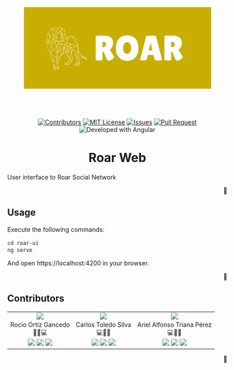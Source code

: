 <div id="top"></div>


<div align="center">
  <img src="https://github.com/Roar-Network/.github/blob/master/img/roar-banner.png?raw=true">

<br/><br/>  
[![Contributors][contributors-shield]][contributors-url]
[![MIT License][license-shield]][license-url]
[![Issues][issues-shield]][issues-url]
[![Pull Request][pull-request]][pull-request-url]
![Developed with Angular][angular-shield]
<h1>Roar Web</h1>

</div>


User interface to Roar Social Network

<p align="right"><a href="#top" style="text-decoration: none;">🔼</a></p>

## Usage

Execute the following commands:

```
cd roar-ui
ng serve
```

And open https://localhost:4200 in your browser.

<p align="right"><a href="#top" style="text-decoration: none;">🔼</a></p>

## Contributors

<table align="center">
   <tr>
       <td align="center">
            <a href="https://github.com/rocioog00"><img height='60' src="https://images.weserv.nl/?url=avatars.githubusercontent.com/u/56322127?v=4&h=300&w=300&fit=cover&mask=circle"/></a>
            <br/>
            Rocio Ortiz Gancedo
            <br/>
            🤔📝💻
            <br/>
            <a href="https://github.com/rocioog00"><img src="https://upload.wikimedia.org/wikipedia/commons/a/ae/Github-desktop-logo-symbol.svg" height="18"></a>
            <a href="https://t.me/rocioog"><img src="https://upload.wikimedia.org/wikipedia/commons/8/82/Telegram_logo.svg" height="18"/></a>
            <a href="mailto:rocio.ortiz@estudiantes.matcom.uh.cu"><img src="https://upload.wikimedia.org/wikipedia/commons/9/97/Android_Email_4.0_Icon.png" height="18"/></a>
       </td>
       <td align="center">
            <a href="https://github.com/CTS-crypto"><img height='60' src="https://images.weserv.nl/?url=https://avatars.githubusercontent.com/u/72420685&v=4&w=300&h=300&fit=cover&mask=circle&fit=cover"/></a>
            <br/>
            Carlos Toledo Silva
            <br/>
            💻🤔📝
            <br/>
            <a href="https://github.com/CTS-crypto"><img src="https://upload.wikimedia.org/wikipedia/commons/a/ae/Github-desktop-logo-symbol.svg" height="18"></a>
            <a href="https://t.me/cts-crypto"><img src="https://upload.wikimedia.org/wikipedia/commons/8/82/Telegram_logo.svg" height="18"/></a>
            <a href="mailto:carlos.toledo@estudiantes.matcom.uh.cu"><img src="https://upload.wikimedia.org/wikipedia/commons/9/97/Android_Email_4.0_Icon.png" height="18"/></a>
       </td>
       <td align="center">
            <a href="https://github.com/ArielTriana"><img height='60' src="https://images.weserv.nl/?url=avatars.githubusercontent.com/u/61637781?v=4&h=300&w=300&fit=cover&mask=circle"/></a>
            <br/>
            Ariel Alfonso Triana Pérez
            <br/>
            💻🤔📝
            <br/>
            <a href="https://github.com/atp_ariel"><img src="https://upload.wikimedia.org/wikipedia/commons/a/ae/Github-desktop-logo-symbol.svg" height="18"></a>
            <a href="https://t.me/atp_ariel"><img src="https://upload.wikimedia.org/wikipedia/commons/8/82/Telegram_logo.svg" height="18"/></a>
            <a href="mailto:usich37@gmail.com"><img src="https://upload.wikimedia.org/wikipedia/commons/9/97/Android_Email_4.0_Icon.png" height="18"/></a>
       </td>
   </tr>
</table>

<p align="right"><a href="#top" style="text-decoration: none;">🔼</a></p>

<!-- MARKDOWN LINKS & IMAGES -->
<!-- https://www.markdownguide.org/basic-syntax/#reference-style-links -->
[contributors-shield]: https://img.shields.io/github/contributors/Roar-Network/roar-ui.svg?style=flat
[contributors-url]: https://github.com/Roar-Network/roar-ui/graphs/contributors
[issues-shield]: https://img.shields.io/github/issues/Roar-Network/roar-ui.svg?style=flat
[issues-url]: https://github.com/Roar-Network/roar-ui/issues
[license-shield]: https://img.shields.io/github/license/Roar-Network/roar-ui.svg?style=flat
[license-url]: https://github.com/Roar-Network/roar-ui/blob/master/LICENSE.txt
[pull-request]: https://img.shields.io/github/issues-pr/Roar-Network/roar-ui.svg?style=flat
[pull-request-url]: https://github.com/Roar-Network/roar-ui/pulls
[angular-shield]: https://img.shields.io/badge/developed-Angular-yellow?styles=flat&logo=angular